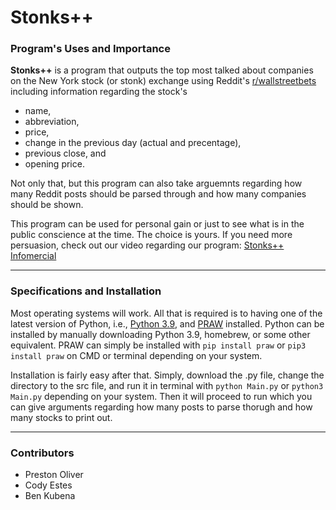 # Stonks++

### Program's Uses and Importance

**Stonks++** is a program that outputs the top most talked about companies on the New York stock (or stonk) exchange using Reddit's [r/wallstreetbets](https://www.reddit.com/r/wallstreetbets/) including information regarding the stock's
<ul>
  <li> name, </li>
  <li> abbreviation, </li>
  <li> price, </li>
  <li> change in the previous day (actual and precentage), </li>
  <li> previous close, and </li>
  <li> opening price. </li>
</ul>

Not only that, but this program can also take arguemnts regarding how many Reddit posts should be parsed through and how many companies should be shown.

This program can be used for personal gain or just to see what is in the public conscience at the time. The choice is yours. If you need more persuasion, check out our video regarding our program: [Stonks++ Infomercial](https://drive.google.com/file/d/1s7Z4ijnpLWYGGM0_8myDdt-kziFgd31b/view?usp=sharing)

---
### Specifications and Installation

Most operating systems will work. All that is required is to having one of the latest version of Python, i.e., [Python 3.9](https://www.python.org/downloads/release/python-390/), and [PRAW](https://pypi.org/project/praw/) installed. Python can be installed by manually downloading Python 3.9, homebrew, or some other equivalent. PRAW can simply be installed with `pip install praw` or `pip3 install praw` on CMD or terminal depending on your system.

Installation is fairly easy after that. Simply, download the .py file, change the directory to the src file, and run it in terminal with `python Main.py` or `python3 Main.py` depending on your system. Then it will proceed to run which you can give arguments regarding how many posts to parse thorugh and how many stocks to print out.

---
### Contributors

<ul>
  <li> Preston Oliver
  <li> Cody Estes
  <li> Ben Kubena
</ul>
